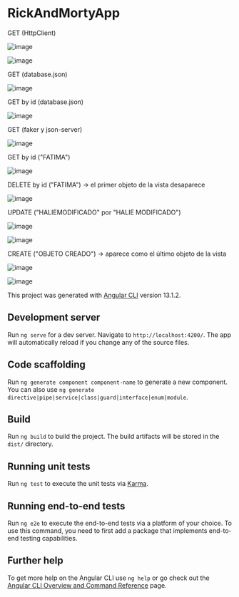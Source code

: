 # RickAndMortyApp

GET (HttpClient)

![image](https://user-images.githubusercontent.com/89861246/172668674-023614f3-2255-48b4-a35c-40d5f7438d11.png)

![image](https://user-images.githubusercontent.com/89861246/172668996-03c7f4f7-6eac-45a5-b257-961af3bf1f13.png)

GET (database.json)

![image](https://user-images.githubusercontent.com/89861246/173232213-db8f0c3e-4fe8-4af0-a014-c8d4456d1560.png)

GET by id (database.json)

![image](https://user-images.githubusercontent.com/89861246/173232132-03a03420-523b-471e-8e17-26c65dd76b7d.png)

GET (faker y json-server)

![image](https://user-images.githubusercontent.com/89861246/173441067-5f2eb8a3-3309-4862-bbc8-3ec15ddb0a82.png)

GET by id ("FATIMA")

![image](https://user-images.githubusercontent.com/89861246/173441255-330cae16-5c65-4e3a-b251-c3e04b00c4d0.png)

DELETE by id ("FATIMA") -> el primer objeto de la vista desaparece

![image](https://user-images.githubusercontent.com/89861246/173441928-34b51bac-67d7-42dc-a0a6-20d73f0fdfa3.png)

UPDATE ("HALIEMODIFICADO" por "HALIE MODIFICADO")

![image](https://user-images.githubusercontent.com/89861246/173442759-e8d5530b-e129-49b5-a509-4916eb8e028a.png)

![image](https://user-images.githubusercontent.com/89861246/173443039-9e054235-4eb3-4328-9ef0-dddf5ec0eea4.png)

CREATE ("OBJETO CREADO") -> aparece como el último objeto de la vista

![image](https://user-images.githubusercontent.com/89861246/173444914-0cac1af2-6e95-4115-94af-0e04248afaa9.png)

![image](https://user-images.githubusercontent.com/89861246/173444325-290a6b10-fad1-42ed-85e9-105a04b8c98e.png)











This project was generated with [Angular CLI](https://github.com/angular/angular-cli) version 13.1.2.

## Development server

Run `ng serve` for a dev server. Navigate to `http://localhost:4200/`. The app will automatically reload if you change any of the source files.

## Code scaffolding

Run `ng generate component component-name` to generate a new component. You can also use `ng generate directive|pipe|service|class|guard|interface|enum|module`.

## Build

Run `ng build` to build the project. The build artifacts will be stored in the `dist/` directory.

## Running unit tests

Run `ng test` to execute the unit tests via [Karma](https://karma-runner.github.io).

## Running end-to-end tests

Run `ng e2e` to execute the end-to-end tests via a platform of your choice. To use this command, you need to first add a package that implements end-to-end testing capabilities.

## Further help

To get more help on the Angular CLI use `ng help` or go check out the [Angular CLI Overview and Command Reference](https://angular.io/cli) page.
